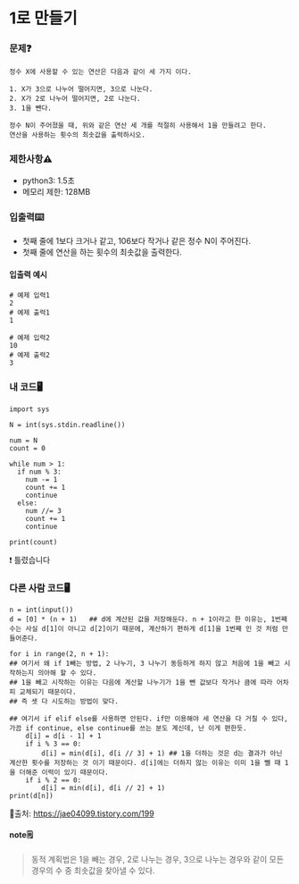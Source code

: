 # 1로 만들기

### 문제❓
```
정수 X에 사용할 수 있는 연산은 다음과 같이 세 가지 이다.

1. X가 3으로 나누어 떨어지면, 3으로 나눈다.
2. X가 2로 나누어 떨어지면, 2로 나눈다.
3. 1을 뺀다.

정수 N이 주어졌을 때, 위와 같은 연산 세 개를 적절히 사용해서 1을 만들려고 한다. 
연산을 사용하는 횟수의 최솟값을 출력하시오.
```

### 제한사항⚠️
* python3: 1.5초
* 메모리 제한: 128MB

### 입출력⌨️
* 첫째 줄에 1보다 크거나 같고, 106보다 작거나 같은 정수 N이 주어진다.
* 첫째 줄에 연산을 하는 횟수의 최솟값을 출력한다.

#### 입출력 예시
```
# 예제 입력1
2
# 예제 출력1
1

# 예제 입력2
10
# 예제 출력2
3
```

### 내 코드🖥️
```
import sys

N = int(sys.stdin.readline())

num = N
count = 0

while num > 1:
  if num % 3:
    num -= 1
    count += 1
    continue
  else:
    num //= 3
    count += 1
    continue

print(count)
```
❗ 틀렸습니다

### 다른 사람 코드🖥️
```
n = int(input())
d = [0] * (n + 1)	## d에 계산된 값을 저장해둔다. n + 1이라고 한 이유는, 1번째 수는 사실 d[1]이 아니고 d[2]이기 때문에, 계산하기 편하게 d[1]을 1번째 인 것 처럼 만들어준다.

for i in range(2, n + 1):
## 여기서 왜 if 1빼는 방법, 2 나누기, 3 나누기 동등하게 하지 않고 처음에 1을 빼고 시작하는지 의아해 할 수 있다.
## 1을 빼고 시작하는 이유는 다음에 계산할 나누기가 1을 뺀 값보다 작거나 큼에 따라 어차피 교체되기 때문이다.
## 즉 셋 다 시도하는 방법이 맞다.

## 여기서 if elif else를 사용하면 안된다. if만 이용해야 세 연산을 다 거칠 수 있다, 가끔 if continue, else continue를 쓰는 분도 계신데, 난 이게 편한듯.
    d[i] = d[i - 1] + 1
    if i % 3 == 0:
        d[i] = min(d[i], d[i // 3] + 1)	## 1을 더하는 것은 d는 결과가 아닌 계산한 횟수를 저장하는 것 이기 때문이다. d[i]에는 더하지 않는 이유는 이미 1을 뺄 때 1을 더해준 이력이 있기 때문이다.
    if i % 2 == 0:
        d[i] = min(d[i], d[i // 2] + 1)
print(d[n])
```
🔗출처: https://jae04099.tistory.com/199

#### note🗒️
> 동적 계획법은 1을 빼는 경우, 2로 나누는 경우, 3으로 나누는 경우와 같이 모든 경우의 수 중 최솟값을 찾아낼 수 있다.

